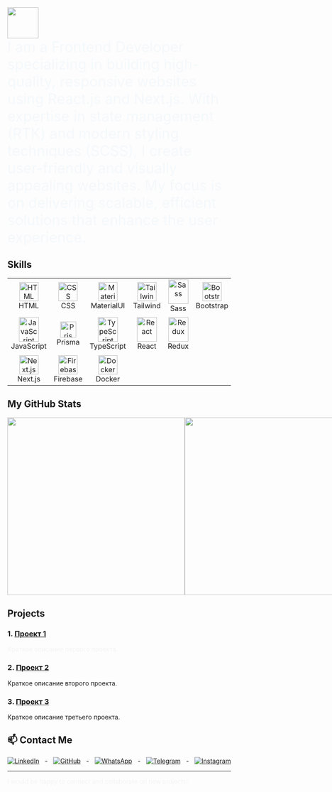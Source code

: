 <a href="https://github.com/Elkhan2003">
<img height="70" src="https://readme-typing-svg.herokuapp.com?lines=Hi+I+am+Jumadil;and+I+am+Frontend+Developer&duration=2500&speed=20&colors=FFE15D,FF5733,33FF57,3357FF,FF33A6"/>
</a>

<div style="font-size: 2rem; color: #3498db; animation: fadeIn 2s ease-out;">
 I am a Frontend Developer specializing in building high-quality, responsive websites using React.js and Next.js. With expertise in state management (RTK) and modern styling techniques (SCSS), I create user-friendly and visually appealing websites. My focus is on delivering scalable, efficient solutions that enhance the user experience.


</div>

## Skills
<p align="start">
<table align="center">
  <tr>
    <td align="center" width="80">
      <img src="https://skillicons.dev/icons?i=html" width="43" height="43" alt="HTML" />
      <br>HTML
    </td>
    <td align="center" width="80">
      <img src="https://skillicons.dev/icons?i=css" width="43" height="43" alt="CSS" />
      <br>CSS
    </td>
    <td align="center" width="80">
      <img src="https://skillicons.dev/icons?i=materialui" width="43" height="43" alt="MaterialUI" />
      <br>MaterialUI
    </td>
    <td align="center" width="80">
      <img src="https://skillicons.dev/icons?i=tailwind" width="43" height="43" alt="Tailwind" />
      <br>Tailwind
    </td>
    <td align="center" width="80">
      <img src="https://techstack-generator.vercel.app/sass-icon.svg" alt="Sass" width="45" height="55" />
      <br>Sass
    </td>
    <td align="center" width="80">
      <img src="https://skillicons.dev/icons?i=bootstrap" width="43" height="43" alt="Bootstrap" />
      <br>Bootstrap
    </td>
    <td align="center" width="80">
      <img src="https://skillicons.dev/icons?i=babel" width="43" height="43" alt="Babel" />
      <br>Babel
    </td>
    <td align="center" width="80">
      <img src="https://skillicons.dev/icons?i=threejs" width="43" height="43" alt="Three.js" />
      <br>Three.js
    </td>
  </tr>

  <tr>
    <td align="center" width="80">
      <img src="https://techstack-generator.vercel.app/js-icon.svg" alt="JavaScript" width="45" height="55" />
      <br>JavaScript
    </td>
    <td align="center" width="110" height="90"> 
      <a href="#debabin-stack">
        <img src="https://brandeps.com/icon-download/P/Prisma-icon-vector-01.svg" width="36" height="36" alt="Prisma" />
      </a>
      <br>Prisma
    </td>
    <td align="center" width="80">
      <img src="https://techstack-generator.vercel.app/ts-icon.svg" alt="TypeScript" width="45" height="55" />
      <br>TypeScript
    </td>
    <td align="center" width="80">
      <img src="https://techstack-generator.vercel.app/react-icon.svg" alt="React" width="45" height="55" />
      <br>React
    </td>
    <td align="center" width="80">
      <img src="https://techstack-generator.vercel.app/redux-icon.svg" alt="Redux" width="45" height="55" />
      <br>Redux
    </td>
  </tr>

  <tr>
    <td align="center" width="80">
      <img src="https://skillicons.dev/icons?i=nextjs" width="43" height="43" alt="Next.js" />
      <br>Next.js
    </td>
    <td align="center" width="80">
      <img src="https://skillicons.dev/icons?i=firebase" width="43" height="43" alt="Firebase" />
      <br>Firebase
    </td>
    <td align="center" width="80">
      <img src="https://techstack-generator.vercel.app/docker-icon.svg" width="43" height="43" alt="Docker" />
      <br>Docker
    </td>
  </tr>
</table>
</p>





## My GitHub Stats

<div style="display: flex">
 <img width=400 height=400 src='https://github-readme-stats.vercel.app/api?username=rahmanovdev&theme=vue-dark&show_icons=true&hide_border=true&count_private=true' />
<img width=400 src='https://github-readme-streak-stats.herokuapp.com/?user=rahmanovdev&theme=vue-dark&hide_border=true' />
<img width=400 src='https://github-readme-stats.vercel.app/api/top-langs/?username=rahmanovdev&theme=vue-dark&show_icons=true&hide_border=true&layout=compact' />
</div>


## Projects

### 1. [Проект 1](https://github.com/your-username/project1)
<div style="animation: fadeIn 2s ease-out;">
  Краткое описание первого проекта.
</div>

### 2. [Проект 2](https://github.com/your-username/project2)
<div style="animation: fadeIn 2s ease-out 0.5s;">
  Краткое описание второго проекта.
</div>

### 3. [Проект 3](https://github.com/your-username/project3)
<div style="animation: fadeIn 2s ease-out 1s;">
  Краткое описание третьего проекта.
</div>

## 📫 Contact Me

<div style="display: flex; justify-content: space-between; gap: 10px;">
  <a href="https://linkedin.com/in/Jumadil Rahmonov" target="_blank">
    <img src="https://img.shields.io/badge/LinkedIn-профиль-blue?style=for-the-badge&logo=linkedin" alt="LinkedIn">
  </a> -
  <a href="https://github.rahmanovdev" target="_blank">
    <img src="https://img.shields.io/badge/GitHub-devAlen01-black?style=for-the-badge&logo=github" alt="GitHub">
  </a> -
  <a href="https://wa.me/+996700188251" target="_blank">
    <img src="https://img.shields.io/badge/WhatsApp-Contact-green?style=for-the-badge&logo=whatsapp" alt="WhatsApp">
  </a> -
  <a href="https://t.me/jumadil" target="_blank">
    <img src="https://img.shields.io/badge/Telegram-Contact-blue?style=for-the-badge&logo=telegram" alt="Telegram">
  </a> -
  <a href="https://www.instagram.com/jumadil__kgz/" target="_blank">
    <img src="https://img.shields.io/badge/Instagram-Profile-pink?style=for-the-badge&logo=instagram" alt="Instagram">
  </a>
</div>

---

<div style="animation: fadeIn 2s ease-out;">
  I would be happy to connect and collaborate on new projects!
</div>

<style>
  @keyframes fadeIn {
    0% {
      opacity: 0;
    }
    100% {
      opacity: 1;
    }
  }
</style>
 
